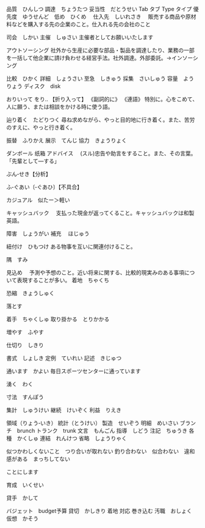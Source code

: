 品質　ひんしつ
調達　ちょうたつ
妥当性　だとうせい
Tab       タブ
Type  タイプ
優先度　ゆうせんど　低め　ひくめ　
仕入先　しいれさき　
販売する商品や原材料などを購入する先の企業のこと。仕入れる先の会社のこと

司会　しかい
主催　しゅさい
主催者としてお願いいたします

アウトソーシング
社外から生産に必要な部品・製品を調達したり、業務の一部を一括して他企業に請け負わせる経営手法。社外調達。外部委託。→インソーシング

比較　ひかく
詳細　しょうさい
至急　しきゅう
採集　さいしゅう
容量　ようりょう
ディスク　disk

おりいって
をり‥ 【折り入って】
《副詞的に》 《連語》
特別に。心をこめて、人に願う、または相談をかける時に使う語。


辿り着く　たどりつく
尋ね求めながら、やっと目的地に行き着く。また、苦労のすえに、やっと行き着く。

振替　ふりかえ
展示　てんじ
協力　きょうりょく

ダンボール 纸箱
アドバイス　
(スル)忠告や助言をすること。また、その言葉。「先輩として—する」

ぶん‐せき【分析】

ふ‐ぐあい〔‐ぐあひ〕【不具合】

カジュアル　似たー＞軽い

キャッシュバック　
支払った現金が返ってくること。キャッシュバックは和製英語。

障害　しょうがい
補充 　ほじゅう

紐付け　ひもつけ
ある物事を互いに関連付けること。

隅　すみ

見込め　
予測や予想のこと。近い将来に関する、比較的現実みのある事項について表現することが多い。
着地　ちゃくち

恐縮　きょうしゅく

落とす

着手　ちゃくしゅ
取り掛かる　とりかかる

増やす　ふやす

仕切り　しきり

書式　しょしき
定例　ていれい
記述　きじゅつ

通います　かよい
毎日スポーツセンターに通っています

湧く　わく

寸法　すんぽう

集計　しゅうけい
継続　けいぞく
利益　りえき

領域（りょう‐いき）
統計（とうけい）
製造　せいぞう
明細　めいさい
ブランチ　brunch
トランク　trunk
文言　もんごん
指導　しどう
注記　ちゅうき
各種　かくしゅ
連結　れんけつ
省略　しょうりゃく

似つかわしくないこと　つり合いが取れない
釣り合わない　似合わない　違和感がある　まっちしてない

ことにします

育成　いくせい

貸手　かして

バジェット　budget予算
貸切　かしきり
着地
対応
巻き込む
汚職　おしょく
仮想　かそう
